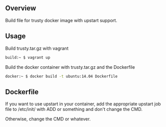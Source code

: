 ## Overview
Build file for trusty docker image with upstart support.

## Usage
Build trusty.tar.gz with vagrant
```bash
build:~ $ vagrant up
```
Build the docker container with trusty.tar.gz and the Dockerfile
```bash
docker:~ $ docker build -t ubuntu:14.04 Dockerfile
```

## Dockerfile
If you want to use upstart in your container, add the appropriate upstart job
file to /etc/init/ with ADD or something and don't change the CMD.

Otherwise, change the CMD or whatever.
